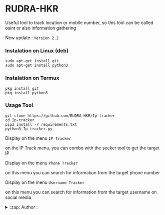 # RUDRA-HKR 
Useful tool to track location or mobile number, so this tool can be called osint or also information gathering

New update :
```Version 2.2```

### Instalation on Linux (deb)
```
sudo apt-get install git
sudo apt-get install python3
```

### Instalation on Termux
```
pkg install git
pkg install python3
```

### Usage Tool
```
git clone https://github.com/RUDRA-HKR/Ip-tracker
cd Ip-tracker
pip3 install -r requirements.txt
python3 Ip-tracker.py
```

Display on the menu ```IP Tracker```


on the IP Track menu, you can combo with the seeker tool to get the target IP

Display on the menu ```Phone Tracker```


on this menu you can search for information from the target phone number

Display on the menu ```Username Tracker```


on this menu you can search for information from the target username on social media

<details>
<summary>:zap: Author :</summary>
- <strong><a href="https://github.com/RUDRA-HKR">RUDRA-HKR</a></strong>
</details>
